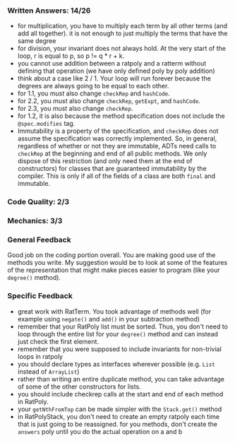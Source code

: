 ### Written Answers: 14/26
- for multiplication, you have to multiply each term by all other terms (and add all together). it is not enough to just multiply the terms that have the same degree
- for division, your invariant does not always hold. At the very start of the loop, r is equal to p, so p != q * r + k.
- you cannot use addition between a ratpoly and a ratterm without defining that operation (we have only defined poly by poly addition) 
- think about a case like 2 / 1. Your loop will run forever because the degrees are always going to be equal to each other.
- for 1.1, you *must* also change `checkRep` and `hashCode`.
- for 2.2, you *must* also change `checkRep`, `getExpt`, and `hashCode`.
- for 2.3, you *must* also change `checkRep`.
- for 1.2, it is also because the method specification does not include the `@spec.modifies` tag.
- Immutability is a property of the specification, and `checkRep` does not assume
the specification was correctly implemented.  So, in general, regardless of
whether or not they are immutable, ADTs need calls to `checkRep` at the
beginning and end of all public methods. We only dispose of this restriction (and only need them at the end of constructors) for classes that are guaranteed immutability by the compiler. This is only if all of the fields of a class are both `final` and immutable.

### Code Quality: 2/3

### Mechanics: 3/3

### General Feedback
Good job on the coding portion overall. You are making good use of the methods you write. My suggestion would be to look at some of the features of the representation that might make pieces easier to program (like your `degree()` method).

### Specific Feedback
- great work with RatTerm. You took advantage of methods well (for example using `negate()` and `add()` in your subtraction method)
- remember that your RatPoly list must be sorted. Thus, you don't need to loop through the entire list for your `degree()` method and can instead just check the first element.
- remember that you were supposed to include invariants for non-trivial loops in ratpoly
- you should declare types as interfaces wherever possible (e.g. `List` instead of `ArrayList`)
- rather than writing an entire duplicate method, you can take advantage of some of the other constructors for lists.
- you should include checkrep calls at the start and end of each method in RatPoly.
- your `getNthFromTop` can be made simpler with the `Stack.get()` method
- in RatPolyStack, you don't need to create an empty ratpoly each time that is just going to be reassigned. for you methods, don't create the `answers` poly until you do the actual operation on a and b

